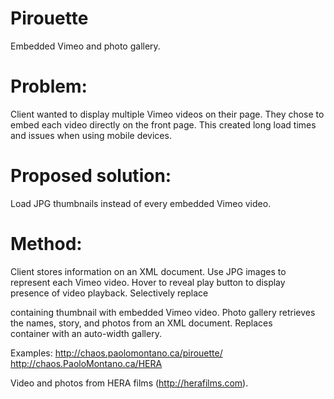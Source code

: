 Pirouette
========

Embedded Vimeo and photo gallery.

Problem:
======
Client wanted to display multiple Vimeo videos on their page. 
They chose to embed each video directly on the front page.
This created long load times and issues when using mobile devices.

Proposed solution:
======
Load JPG thumbnails instead of every embedded Vimeo video.

Method:
======
Client stores information on an XML document.
Use JPG images to represent each Vimeo video.
Hover to reveal play button to display presence of video playback.
Selectively replace <div> containing thumbnail with embedded Vimeo video.
Photo gallery retrieves the names, story, and photos from an XML document.
Replaces <div> container with an auto-width gallery.

Examples: http://chaos.paolomontano.ca/pirouette/
          http://chaos.PaoloMontano.ca/HERA

Video and photos from HERA films (http://herafilms.com).
